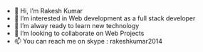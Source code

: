 - 👋 Hi, I’m Rakesh Kumar
- 👀 I’m interested in Web development as a full stack developer
- 🌱 I’m alway ready to learn new technology
- 💞️ I’m looking to collaborate on Web Projects
- 📫 You can reach me on skype : rakeshkumar2014

